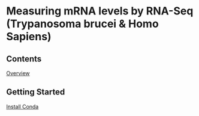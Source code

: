 # Measuring mRNA levels by RNA-Seq (Trypanosoma brucei & Homo Sapiens)
## Contents
[Overview](#overview)
## Getting Started
[Install Conda](#Installconda)
